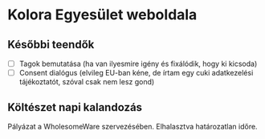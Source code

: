 # Kolora Egyesület weboldala

## Későbbi teendők

- [ ] Tagok bemutatása (ha van ilyesmire igény és fixálódik, hogy ki kicsoda)
- [ ] Consent dialógus (elvileg EU-ban kéne, de írtam egy cuki adatkezelési tájékoztatót, szóval csak nem lesz gond)

## Költészet napi kalandozás

Pályázat a WholesomeWare szervezésében. Elhalasztva határozatlan időre.
